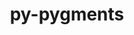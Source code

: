 ---
title: "py-pygments"
layout: cache
categories: [package, develop-2023-06-04]
meta: {"versions": ["2.13.0"], "compilers": ["gcc@=11.1.0", "gcc@=11.3.0"], "oss": ["ubuntu20.04", "ubuntu22.04"], "platforms": ["linux"], "targets": ["ppc64le", "x86_64_v3"], "stacks": ["data-vis-sdk", "e4s", "e4s-power", "ml-linux-x86_64-cpu", "ml-linux-x86_64-cuda", "root"], "num_specs": 11, "num_specs_by_stack": {"e4s-power": 3, "root": 11, "data-vis-sdk": 4, "e4s": 3, "ml-linux-x86_64-cuda": 1, "ml-linux-x86_64-cpu": 1}}
spec_details: [{"hash": "lwu2ifpjfs3ooa4kel4berjvowjjjqw7", "compiler": "gcc@=11.1.0", "versions": ["2.13.0"], "os": "ubuntu20.04", "platform": "linux", "target": "ppc64le", "variants": ["build_system=python_pip"], "stacks": ["e4s-power", "root"], "size": "-", "tarball": "https://binaries.spack.io/develop-2023-06-04/build_cache/linux-ubuntu20.04-ppc64le/gcc-11.1.0/py-pygments-2.13.0/linux-ubuntu20.04-ppc64le-gcc-11.1.0-py-pygments-2.13.0-lwu2ifpjfs3ooa4kel4berjvowjjjqw7.spack"}, {"hash": "bpadp64zzqfjl5dfwhjcd6leln5bnpej", "compiler": "gcc@=11.1.0", "versions": ["2.13.0"], "os": "ubuntu20.04", "platform": "linux", "target": "ppc64le", "variants": ["build_system=python_pip"], "stacks": ["e4s-power", "root"], "size": "-", "tarball": "https://binaries.spack.io/develop-2023-06-04/build_cache/linux-ubuntu20.04-ppc64le/gcc-11.1.0/py-pygments-2.13.0/linux-ubuntu20.04-ppc64le-gcc-11.1.0-py-pygments-2.13.0-bpadp64zzqfjl5dfwhjcd6leln5bnpej.spack"}, {"hash": "7vfq5cka7s6vcejoxldpdp2gg2xgleiv", "compiler": "gcc@=11.1.0", "versions": ["2.13.0"], "os": "ubuntu20.04", "platform": "linux", "target": "ppc64le", "variants": ["build_system=python_pip"], "stacks": ["e4s-power", "root"], "size": "-", "tarball": "https://binaries.spack.io/develop-2023-06-04/build_cache/linux-ubuntu20.04-ppc64le/gcc-11.1.0/py-pygments-2.13.0/linux-ubuntu20.04-ppc64le-gcc-11.1.0-py-pygments-2.13.0-7vfq5cka7s6vcejoxldpdp2gg2xgleiv.spack"}, {"hash": "bs3l2fayxk3iwb45nb6wewovxmib53jw", "compiler": "gcc@=11.1.0", "versions": ["2.13.0"], "os": "ubuntu20.04", "platform": "linux", "target": "x86_64_v3", "variants": ["build_system=python_pip"], "stacks": ["root", "data-vis-sdk"], "size": "-", "tarball": "https://binaries.spack.io/develop-2023-06-04/build_cache/linux-ubuntu20.04-x86_64_v3/gcc-11.1.0/py-pygments-2.13.0/linux-ubuntu20.04-x86_64_v3-gcc-11.1.0-py-pygments-2.13.0-bs3l2fayxk3iwb45nb6wewovxmib53jw.spack"}, {"hash": "en5erb4uafk625bjope4z7sfpxblqou4", "compiler": "gcc@=11.1.0", "versions": ["2.13.0"], "os": "ubuntu20.04", "platform": "linux", "target": "x86_64_v3", "variants": ["build_system=python_pip"], "stacks": ["root", "data-vis-sdk"], "size": "-", "tarball": "https://binaries.spack.io/develop-2023-06-04/build_cache/linux-ubuntu20.04-x86_64_v3/gcc-11.1.0/py-pygments-2.13.0/linux-ubuntu20.04-x86_64_v3-gcc-11.1.0-py-pygments-2.13.0-en5erb4uafk625bjope4z7sfpxblqou4.spack"}, {"hash": "mxwaku2ewhuajww2y4x6z5gbpfdexcyg", "compiler": "gcc@=11.1.0", "versions": ["2.13.0"], "os": "ubuntu20.04", "platform": "linux", "target": "x86_64_v3", "variants": ["build_system=python_pip"], "stacks": ["root", "data-vis-sdk"], "size": "-", "tarball": "https://binaries.spack.io/develop-2023-06-04/build_cache/linux-ubuntu20.04-x86_64_v3/gcc-11.1.0/py-pygments-2.13.0/linux-ubuntu20.04-x86_64_v3-gcc-11.1.0-py-pygments-2.13.0-mxwaku2ewhuajww2y4x6z5gbpfdexcyg.spack"}, {"hash": "hosofhg52qmog4zjvzgau2svkoqvyqjf", "compiler": "gcc@=11.1.0", "versions": ["2.13.0"], "os": "ubuntu20.04", "platform": "linux", "target": "x86_64_v3", "variants": ["build_system=python_pip"], "stacks": ["root", "e4s"], "size": "-", "tarball": "https://binaries.spack.io/develop-2023-06-04/build_cache/linux-ubuntu20.04-x86_64_v3/gcc-11.1.0/py-pygments-2.13.0/linux-ubuntu20.04-x86_64_v3-gcc-11.1.0-py-pygments-2.13.0-hosofhg52qmog4zjvzgau2svkoqvyqjf.spack"}, {"hash": "53aefmro7b4dwo6i3crqvo6quedn6pzp", "compiler": "gcc@=11.1.0", "versions": ["2.13.0"], "os": "ubuntu20.04", "platform": "linux", "target": "x86_64_v3", "variants": ["build_system=python_pip"], "stacks": ["root", "data-vis-sdk"], "size": "-", "tarball": "https://binaries.spack.io/develop-2023-06-04/build_cache/linux-ubuntu20.04-x86_64_v3/gcc-11.1.0/py-pygments-2.13.0/linux-ubuntu20.04-x86_64_v3-gcc-11.1.0-py-pygments-2.13.0-53aefmro7b4dwo6i3crqvo6quedn6pzp.spack"}, {"hash": "xoi5a7c6mw6uypb34ttefwj3kzhqp5od", "compiler": "gcc@=11.1.0", "versions": ["2.13.0"], "os": "ubuntu20.04", "platform": "linux", "target": "x86_64_v3", "variants": ["build_system=python_pip"], "stacks": ["root", "e4s"], "size": "-", "tarball": "https://binaries.spack.io/develop-2023-06-04/build_cache/linux-ubuntu20.04-x86_64_v3/gcc-11.1.0/py-pygments-2.13.0/linux-ubuntu20.04-x86_64_v3-gcc-11.1.0-py-pygments-2.13.0-xoi5a7c6mw6uypb34ttefwj3kzhqp5od.spack"}, {"hash": "hgbabuybybzdvtiew5nqsnubq3vt7xfa", "compiler": "gcc@=11.1.0", "versions": ["2.13.0"], "os": "ubuntu20.04", "platform": "linux", "target": "x86_64_v3", "variants": ["build_system=python_pip"], "stacks": ["root", "e4s"], "size": "-", "tarball": "https://binaries.spack.io/develop-2023-06-04/build_cache/linux-ubuntu20.04-x86_64_v3/gcc-11.1.0/py-pygments-2.13.0/linux-ubuntu20.04-x86_64_v3-gcc-11.1.0-py-pygments-2.13.0-hgbabuybybzdvtiew5nqsnubq3vt7xfa.spack"}, {"hash": "hj2367eshnsemonrytv6aa5lcvpqa2gp", "compiler": "gcc@=11.3.0", "versions": ["2.13.0"], "os": "ubuntu22.04", "platform": "linux", "target": "x86_64_v3", "variants": ["build_system=python_pip"], "stacks": ["ml-linux-x86_64-cuda", "ml-linux-x86_64-cpu", "root"], "size": "-", "tarball": "https://binaries.spack.io/develop-2023-06-04/build_cache/linux-ubuntu22.04-x86_64_v3/gcc-11.3.0/py-pygments-2.13.0/linux-ubuntu22.04-x86_64_v3-gcc-11.3.0-py-pygments-2.13.0-hj2367eshnsemonrytv6aa5lcvpqa2gp.spack"}]
---